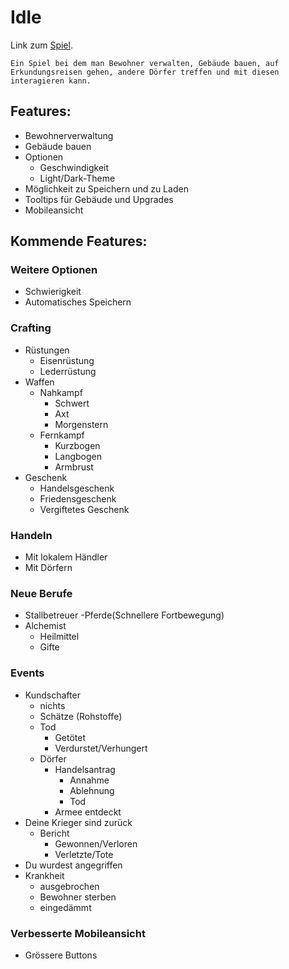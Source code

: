 # Idle
Link zum [Spiel](https://nickweyermann.github.io).

`Ein Spiel bei dem man Bewohner verwalten, Gebäude bauen, auf Erkundungsreisen gehen, andere Dörfer treffen und mit diesen interagieren kann.`

## Features:
- Bewohnerverwaltung
- Gebäude bauen
- Optionen
  - Geschwindigkeit
  - Light/Dark-Theme
- Möglichkeit zu Speichern und zu Laden
- Tooltips für Gebäude und Upgrades
- Mobileansicht

## Kommende Features:
### Weitere Optionen
- Schwierigkeit
- Automatisches Speichern
### Crafting
- Rüstungen
  - Eisenrüstung
  - Lederrüstung
- Waffen
  - Nahkampf
    - Schwert
    - Axt
    - Morgenstern
  - Fernkampf
    - Kurzbogen
    - Langbogen
    - Armbrust
- Geschenk
  - Handelsgeschenk
  - Friedensgeschenk
  - Vergiftetes Geschenk
### Handeln
- Mit lokalem Händler
- Mit Dörfern
### Neue Berufe
- Stallbetreuer
  -Pferde(Schnellere Fortbewegung)
- Alchemist
  - Heilmittel
  - Gifte
### Events
- Kundschafter
  - nichts
  - Schätze (Rohstoffe)
  - Tod
    - Getötet
    - Verdurstet/Verhungert
  - Dörfer
    - Handelsantrag
      - Annahme
      - Ablehnung
      - Tod
    - Armee entdeckt
- Deine Krieger sind zurück
  - Bericht
    - Gewonnen/Verloren
    - Verletzte/Tote
- Du wurdest angegriffen
- Krankheit
  - ausgebrochen
  - Bewohner sterben
  - eingedämmt
### Verbesserte Mobileansicht
- Grössere Buttons